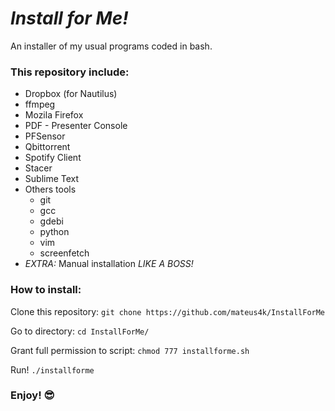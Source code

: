 # *Install for Me!*
An installer of my usual programs coded in bash.

### This repository include:
  - Dropbox (for Nautilus)
  - ffmpeg
  - Mozila Firefox
  - PDF - Presenter Console
  - PFSensor
  - Qbittorrent
  - Spotify Client
  - Stacer
  - Sublime Text
  - Others tools
    - git
    - gcc
    - gdebi
    - python
    - vim
    - screenfetch
  - *EXTRA:* Manual installation *LIKE A BOSS!*

### How to install:
Clone this repository:
`git chone https://github.com/mateus4k/InstallForMe`

Go to directory:
`cd InstallForMe/`

Grant full permission to script:
`chmod 777 installforme.sh`

Run!
`./installforme`

### Enjoy! :sunglasses:
